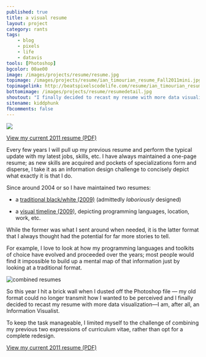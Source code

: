 ```yaml
---
published: true
title: a visual resume
layout: project
category: rants
tags:
    - blog
    - pixels
    - life
    - datavis
tools: [Photoshop]
bgcolor: 00ae00
image: /images/projects/resume/resume.jpg
topimage: /images/projects/resume/ian_timourian_resume_Fall2011mini.jpg
topimagelink: http://beatspixelscodelife.com/resume/ian_timourian_resume_Fall2011.png
bottomimage: /images/projects/resume/resumedetail.jpg
shoutout: "I finally decided to recast my resume with more data visualization&mdash;I am, after all, an Information Visualist."
sitename: kiddphunk
fbcomments: false
---
```

<img class='feedimg' src='http://kiddphunk.com{{page.topimage}}'>


[View my current 2011 resume (PDF)](http://beatspixelscodelife.com/resume/ian_timourian_resume_Fall2011.pdf)


Every few years I will pull up my previous resume and perform the typical update with my latest jobs, skills, etc. I have always maintained a one-page resume; as new skills are acquired and pockets of specializations form and disperse, I take it as an information design challenge to concisely depict what exactly it is that I do.

Since around 2004 or so I have maintained two resumes: 


* a [traditional black/white (2009)](http://beatspixelscodelife.com/resume/ian_timourian_resume_0109.pdf) (admittedly *laboriously* designed)

* a [visual timeline (2009)](http://beatspixelscodelife.com/resume/ian_timourian_visual_resume_0109.jpg), depicting programming languages, location, work, etc.


While the former was what I sent around when needed, it is the latter format that I always thought had the potential for far more stories to tell. 

For example, I love to look at how my programming languages and toolkits of choice have evolved and proceeded over the years; most people would find it impossible to build up a mental map of that information just by looking at a traditional format.

![combined resumes](http://kiddphunk.com/images/projects/resume/combine.jpg)

So this year I hit a brick wall when I dusted off the Photoshop file &mdash; my old format could no longer transmit how I wanted to be perceived and I finally decided to recast my resume with more data visualization&mdash;I am, after all, an Information Visualist.

To keep the task manageable, I limited myself to the challenge of combining my previous two expressions of curriculum vitae, rather than opt for a complete redesign.

[View my current 2011 resume (PDF)](http://beatspixelscodelife.com/resume/ian_timourian_resume_Fall2011.pdf)
